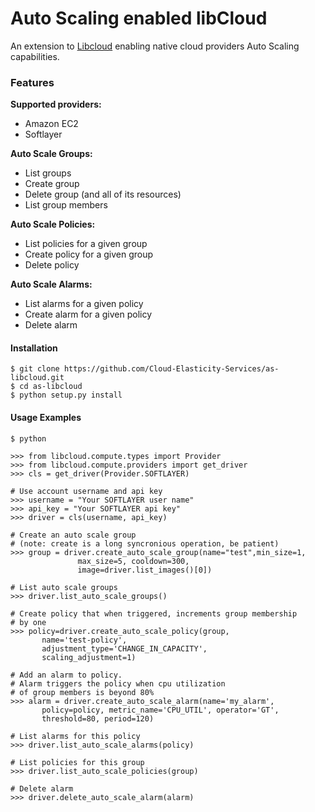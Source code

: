 Auto Scaling enabled libCloud 
=============================

An extension to [Libcloud][libcloud] enabling native cloud providers Auto 
Scaling capabilities.

### Features

**Supported providers:**

- Amazon EC2
- Softlayer

**Auto Scale Groups:**

- List groups
- Create group
- Delete group (and all of its resources)
- List group members

**Auto Scale Policies:**

- List policies for a given group
- Create policy for a given group
- Delete policy

**Auto Scale Alarms:**

- List alarms for a given policy
- Create alarm for a given policy
- Delete alarm

#### Installation

    $ git clone https://github.com/Cloud-Elasticity-Services/as-libcloud.git
    $ cd as-libcloud
    $ python setup.py install


#### Usage Examples

    $ python

    >>> from libcloud.compute.types import Provider
    >>> from libcloud.compute.providers import get_driver
    >>> cls = get_driver(Provider.SOFTLAYER)

    # Use account username and api key
    >>> username = "Your SOFTLAYER user name"
    >>> api_key = "Your SOFTLAYER api key"
    >>> driver = cls(username, api_key)

    # Create an auto scale group 
    # (note: create is a long syncronious operation, be patient)
    >>> group = driver.create_auto_scale_group(name="test",min_size=1,
                   max_size=5, cooldown=300,
                   image=driver.list_images()[0])

    # List auto scale groups
    >>> driver.list_auto_scale_groups()

    # Create policy that when triggered, increments group membership 
    # by one
    >>> policy=driver.create_auto_scale_policy(group,
           name='test-policy',
           adjustment_type='CHANGE_IN_CAPACITY',
           scaling_adjustment=1)

    # Add an alarm to policy.
    # Alarm triggers the policy when cpu utilization 
    # of group members is beyond 80%
    >>> alarm = driver.create_auto_scale_alarm(name='my_alarm',
           policy=policy, metric_name='CPU_UTIL', operator='GT',
           threshold=80, period=120)

    # List alarms for this policy
    >>> driver.list_auto_scale_alarms(policy)

    # List policies for this group
    >>> driver.list_auto_scale_policies(group)

    # Delete alarm
    >>> driver.delete_auto_scale_alarm(alarm)
    

[libcloud]: https://libcloud.readthedocs.org/
